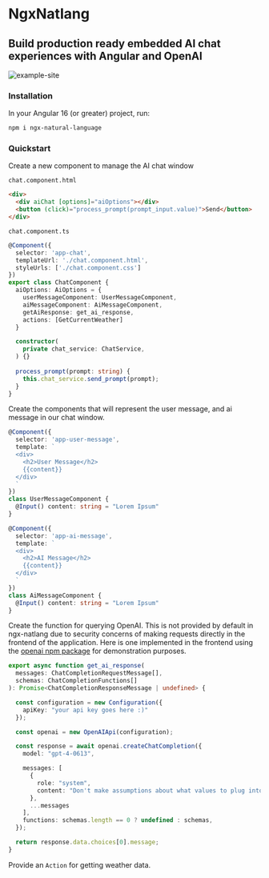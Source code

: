 # NgxNatlang

## Build production ready embedded AI chat experiences with Angular and OpenAI

![example-site](https://i.imgur.com/6i5lCAl.png)

### Installation

In your Angular 16 (or greater) project, run:

```bash
npm i ngx-natural-language
```

### Quickstart

Create a new component to manage the AI chat window 

`chat.component.html`
```html
<div>
  <div aiChat [options]="aiOptions"></div>
  <button (click)="process_prompt(prompt_input.value)">Send</button>
</div>
```

`chat.component.ts`
```typescript
@Component({
  selector: 'app-chat',
  templateUrl: './chat.component.html',
  styleUrls: ['./chat.component.css']
})
export class ChatComponent {
  aiOptions: AiOptions = {
    userMessageComponent: UserMessageComponent,
    aiMessageComponent: AiMessageComponent,
    getAiResponse: get_ai_response,
    actions: [GetCurrentWeather]
  }

  constructor(
    private chat_service: ChatService,
  ) {}
  
  process_prompt(prompt: string) {
    this.chat_service.send_prompt(prompt);
  }
}
```

Create the components that will represent the user message, and ai message
in our chat window.

```typescript
@Component({
  selector: 'app-user-message',
  template: `
  <div>
    <h2>User Message</h2>
    {{content}}
  </div>
  `
})
class UserMessageComponent {
  @Input() content: string = "Lorem Ipsum"
}

@Component({
  selector: 'app-ai-message',
  template: `
  <div>
    <h2>AI Message</h2>
    {{content}}
  </div>
  `
})
class AiMessageComponent {
  @Input() content: string = "Lorem Ipsum"
}
```

Create the function for querying OpenAI. This is not provided by default in
ngx-natlang due to security concerns of making requests directly in the
frontend of the application. Here is one implemented in the frontend using
the [openai npm package](https://www.npmjs.com/package/openai) for 
demonstration purposes.

```typescript
export async function get_ai_response(
  messages: ChatCompletionRequestMessage[],
  schemas: ChatCompletionFunctions[]
): Promise<ChatCompletionResponseMessage | undefined> {

  const configuration = new Configuration({
    apiKey: "your api key goes here :)"
  });

  const openai = new OpenAIApi(configuration);

  const response = await openai.createChatCompletion({
    model: "gpt-4-0613",

    messages: [
      {
        role: "system",
        content: "Don't make assumptions about what values to plug into functions. You must ask for clarification if a user request is ambiguous."
      },
      ...messages
    ],
    functions: schemas.length == 0 ? undefined : schemas,
  });

  return response.data.choices[0].message;
}
```

Provide an `Action` for getting weather data.
